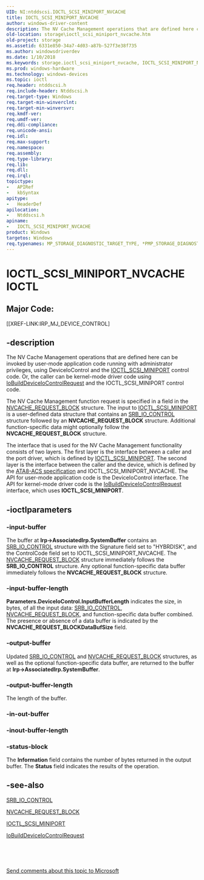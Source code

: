 ```yaml
---
UID: NI:ntddscsi.IOCTL_SCSI_MINIPORT_NVCACHE
title: IOCTL_SCSI_MINIPORT_NVCACHE
author: windows-driver-content
description: The NV Cache Management operations that are defined here can be invoked by user-mode application code running with administrator privileges, using DeviceIoControl and the IOCTL_SCSI_MINIPORT control code.
old-location: storage\ioctl_scsi_miniport_nvcache.htm
old-project: storage
ms.assetid: 6331e850-34a7-4d03-a87b-527f3e38f735
ms.author: windowsdriverdev
ms.date: 1/10/2018
ms.keywords: storage.ioctl_scsi_miniport_nvcache, IOCTL_SCSI_MINIPORT_NVCACHE control code [Storage Devices], IOCTL_SCSI_MINIPORT_NVCACHE, ntddscsi/IOCTL_SCSI_MINIPORT_NVCACHE, k307_0a3946a8-c611-4499-b62c-25f920eeec1e.xml
ms.prod: windows-hardware
ms.technology: windows-devices
ms.topic: ioctl
req.header: ntddscsi.h
req.include-header: Ntddscsi.h
req.target-type: Windows
req.target-min-winverclnt: 
req.target-min-winversvr: 
req.kmdf-ver: 
req.umdf-ver: 
req.ddi-compliance: 
req.unicode-ansi: 
req.idl: 
req.max-support: 
req.namespace: 
req.assembly: 
req.type-library: 
req.lib: 
req.dll: 
req.irql: 
topictype:
-	APIRef
-	kbSyntax
apitype:
-	HeaderDef
apilocation:
-	Ntddscsi.h
apiname:
-	IOCTL_SCSI_MINIPORT_NVCACHE
product: Windows
targetos: Windows
req.typenames: MP_STORAGE_DIAGNOSTIC_TARGET_TYPE, *PMP_STORAGE_DIAGNOSTIC_TARGET_TYPE
---
```


# IOCTL_SCSI_MINIPORT_NVCACHE IOCTL


##  Major Code: 


[[XREF-LINK:IRP_MJ_DEVICE_CONTROL]

## -description



The NV Cache Management operations that are defined here can be invoked by user-mode application code running with administrator privileges, using DeviceIoControl and the <a href="..\ntddscsi\ni-ntddscsi-ioctl_scsi_miniport.md">IOCTL_SCSI_MINIPORT</a> control code. Or, the caller can be kernel-mode driver code using <a href="..\wdm\nf-wdm-iobuilddeviceiocontrolrequest.md">IoBuildDeviceIoControlRequest</a> and the IOCTL_SCSI_MINIPORT control code.

The NV Cache Management function request is specified in a field in the <a href="..\ntddscsi\ns-ntddscsi-_nvcache_request_block.md">NVCACHE_REQUEST_BLOCK</a> structure. The input to <a href="..\ntddscsi\ni-ntddscsi-ioctl_scsi_miniport.md">IOCTL_SCSI_MINIPORT</a> is a user-defined data structure that contains an <a href="..\ntddscsi\ns-ntddscsi-_srb_io_control.md">SRB_IO_CONTROL</a> structure followed by an <b>NVCACHE_REQUEST_BLOCK</b> structure. Additional function-specific data might optionally follow the <b>NVCACHE_REQUEST_BLOCK</b> structure.

The interface that is used for the NV Cache Management functionality consists of two layers. The first layer is the interface between a caller and the port driver, which is defined by <a href="..\ntddscsi\ni-ntddscsi-ioctl_scsi_miniport.md">IOCTL_SCSI_MINIPORT</a>. The second layer is the interface between the caller and the device, which is defined by the <a href="http://go.microsoft.com/fwlink/p/?linkid=74996">ATA8-ACS specification</a> and IOCTL_SCSI_MINIPORT_NVCACHE. The API for user-mode application code is the DeviceIoControl interface. The API for kernel-mode driver code is the <a href="..\wdm\nf-wdm-iobuilddeviceiocontrolrequest.md">IoBuildDeviceIoControlRequest</a> interface, which uses <b>IOCTL_SCSI_MINIPORT</b>.




## -ioctlparameters




### -input-buffer

The buffer at <b>Irp-&gt;AssociatedIrp.SystemBuffer</b> contains an <a href="..\ntddscsi\ns-ntddscsi-_srb_io_control.md">SRB_IO_CONTROL</a> structure with the Signature field set to "HYBRDISK", and the ControlCode field set to IOCTL_SCSI_MINIPORT_NVCACHE. The <a href="..\ntddscsi\ns-ntddscsi-_nvcache_request_block.md">NVCACHE_REQUEST_BLOCK</a> structure immediately follows the <b>SRB_IO_CONTROL</b> structure. Any optional function-specific data buffer immediately follows the <b>NVCACHE_REQUEST_BLOCK</b> structure. 


### -input-buffer-length

<b>Parameters.DeviceIoControl.InputBufferLength</b> indicates the size, in bytes, of all the input data:  <a href="..\ntddscsi\ns-ntddscsi-_srb_io_control.md">SRB_IO_CONTROL</a>, <a href="..\ntddscsi\ns-ntddscsi-_nvcache_request_block.md">NVCACHE_REQUEST_BLOCK</a>, and function-specific data buffer combined. The presence or absence of a data buffer is indicated by the <b>NVCACHE_REQUEST_BLOCK</b><b>DataBufSize</b> field.


### -output-buffer

Updated <a href="..\ntddscsi\ns-ntddscsi-_srb_io_control.md">SRB_IO_CONTROL</a> and <a href="..\ntddscsi\ns-ntddscsi-_nvcache_request_block.md">NVCACHE_REQUEST_BLOCK</a> structures, as well as the optional function-specific data buffer, are returned to the buffer at <b>Irp-&gt;AssociatedIrp.SystemBuffer</b>.


### -output-buffer-length

The length of the buffer.


### -in-out-buffer


<text></text>



### -inout-buffer-length


<text></text>



### -status-block

The <b>Information</b> field contains the number of bytes returned in the output buffer. The <b>Status</b> field indicates the results of the operation. 


## -see-also

<a href="..\ntddscsi\ns-ntddscsi-_srb_io_control.md">SRB_IO_CONTROL</a>

<a href="..\ntddscsi\ns-ntddscsi-_nvcache_request_block.md">NVCACHE_REQUEST_BLOCK</a>

<a href="..\ntddscsi\ni-ntddscsi-ioctl_scsi_miniport.md">IOCTL_SCSI_MINIPORT</a>

<a href="..\wdm\nf-wdm-iobuilddeviceiocontrolrequest.md">IoBuildDeviceIoControlRequest</a>

 

 

<a href="mailto:wsddocfb@microsoft.com?subject=Documentation%20feedback [storage\storage]:%20IOCTL_SCSI_MINIPORT_NVCACHE control code%20 RELEASE:%20(1/10/2018)&amp;body=%0A%0APRIVACY STATEMENT%0A%0AWe use your feedback to improve the documentation. We don't use your email address for any other purpose, and we'll remove your email address from our system after the issue that you're reporting is fixed. While we're working to fix this issue, we might send you an email message to ask for more info. Later, we might also send you an email message to let you know that we've addressed your feedback.%0A%0AFor more info about Microsoft's privacy policy, see http://privacy.microsoft.com/en-us/default.aspx." title="Send comments about this topic to Microsoft">Send comments about this topic to Microsoft</a>

